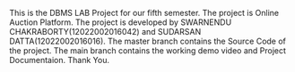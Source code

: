 This is the DBMS LAB Project for our fifth semester. The project is Online Auction Platform. The project is developed by SWARNENDU CHAKRABORTY(12022002016042) and SUDARSAN DATTA(12022002016016).
The master branch contains the Source Code of the project.
The main branch contains the working demo video and Project Documentaion.
Thank You.

